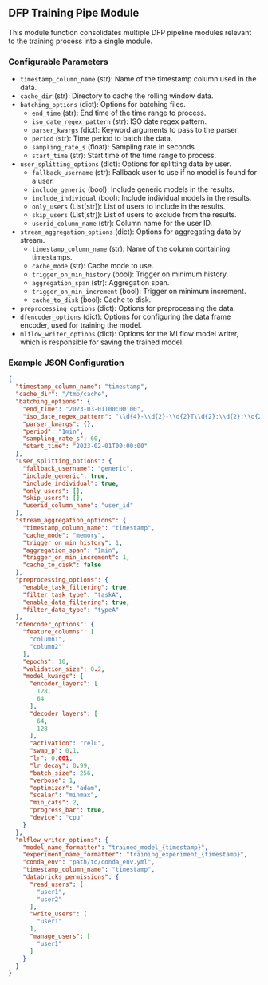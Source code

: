 ## DFP Training Pipe Module

This module function consolidates multiple DFP pipeline modules relevant to the training process into a single module.

### Configurable Parameters

- `timestamp_column_name` (str): Name of the timestamp column used in the data.
- `cache_dir` (str): Directory to cache the rolling window data.
- `batching_options` (dict): Options for batching files.
    - `end_time` (str): End time of the time range to process.
    - `iso_date_regex_pattern` (str): ISO date regex pattern.
    - `parser_kwargs` (dict): Keyword arguments to pass to the parser.
    - `period` (str): Time period to batch the data.
    - `sampling_rate_s` (float): Sampling rate in seconds.
    - `start_time` (str): Start time of the time range to process.
- `user_splitting_options` (dict): Options for splitting data by user.
    - `fallback_username` (str): Fallback user to use if no model is found for a user.
    - `include_generic` (bool): Include generic models in the results.
    - `include_individual` (bool): Include individual models in the results.
    - `only_users` (List[str]): List of users to include in the results.
    - `skip_users` (List[str]): List of users to exclude from the results.
    - `userid_column_name` (str): Column name for the user ID.
- `stream_aggregation_options` (dict): Options for aggregating data by stream.
    - `timestamp_column_name` (str): Name of the column containing timestamps.
    - `cache_mode` (str): Cache mode to use.
    - `trigger_on_min_history` (bool): Trigger on minimum history.
    - `aggregation_span` (str): Aggregation span.
    - `trigger_on_min_increment` (bool): Trigger on minimum increment.
    - `cache_to_disk` (bool): Cache to disk.
- `preprocessing_options` (dict): Options for preprocessing the data.
- `dfencoder_options` (dict): Options for configuring the data frame encoder, used for training the model.
- `mlflow_writer_options` (dict): Options for the MLflow model writer, which is responsible for saving the trained
  model.

### Example JSON Configuration

```json
{
  "timestamp_column_name": "timestamp",
  "cache_dir": "/tmp/cache",
  "batching_options": {
    "end_time": "2023-03-01T00:00:00",
    "iso_date_regex_pattern": "\\d{4}-\\d{2}-\\d{2}T\\d{2}:\\d{2}:\\d{2}",
    "parser_kwargs": {},
    "period": "1min",
    "sampling_rate_s": 60,
    "start_time": "2023-02-01T00:00:00"
  },
  "user_splitting_options": {
    "fallback_username": "generic",
    "include_generic": true,
    "include_individual": true,
    "only_users": [],
    "skip_users": [],
    "userid_column_name": "user_id"
  },
  "stream_aggregation_options": {
    "timestamp_column_name": "timestamp",
    "cache_mode": "memory",
    "trigger_on_min_history": 1,
    "aggregation_span": "1min",
    "trigger_on_min_increment": 1,
    "cache_to_disk": false
  },
  "preprocessing_options": {
    "enable_task_filtering": true,
    "filter_task_type": "taskA",
    "enable_data_filtering": true,
    "filter_data_type": "typeA"
  },
  "dfencoder_options": {
    "feature_columns": [
      "column1",
      "column2"
    ],
    "epochs": 10,
    "validation_size": 0.2,
    "model_kwargs": {
      "encoder_layers": [
        128,
        64
      ],
      "decoder_layers": [
        64,
        128
      ],
      "activation": "relu",
      "swap_p": 0.1,
      "lr": 0.001,
      "lr_decay": 0.99,
      "batch_size": 256,
      "verbose": 1,
      "optimizer": "adam",
      "scalar": "minmax",
      "min_cats": 2,
      "progress_bar": true,
      "device": "cpu"
    }
  },
  "mlflow_writer_options": {
    "model_name_formatter": "trained_model_{timestamp}",
    "experiment_name_formatter": "training_experiment_{timestamp}",
    "conda_env": "path/to/conda_env.yml",
    "timestamp_column_name": "timestamp",
    "databricks_permissions": {
      "read_users": [
        "user1",
        "user2"
      ],
      "write_users": [
        "user1"
      ],
      "manage_users": [
        "user1"
      ]
    }
  }
}
```